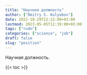 ```yaml
---
title: "Научная должность"
author: ["Dmitry S. Kulyabov"]
date: 2022-10-29T22:22:00+03:00
lastmod: 2023-05-05T12:39:00+03:00
tags: ["rudn"]
categories: ["science", "job"]
draft: false
slug: "position"
---
```


Научная должность.

<!--more-->

{{< toc >}}
